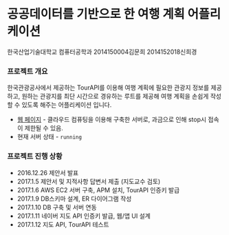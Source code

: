 ﻿# 공공데이터를 기반으로 한 여행 계획 어플리케이션 

한국산업기술대학교 컴퓨터공학과
2014150004김문희 2014152018신희경

### 프로젝트 개요

한국관광공사에서 제공하는 TourAPI를 이용해 여행 계획에 필요한 관광지 정보를 제공하고,
원하는 관광지를 최단 시간으로 경유하는 루트를 제공해 여행 계획을 손쉽게 작성할 수 있도록 해주는
어플리케이션 입니다.

* [웹 페이지](https://52.79.131.13:8080) - 클라우드 컴퓨팅을 이용해 구축한 서버로, 과금으로 인해 stop시 접속이 제한될 수 있음.
* 현재 서버 상태 - `running`

### 프로젝트 진행 상황

* 2016.12.26	제안서 발표
* 2017.1.5	제안서 및 지적사항 답변서 제출 (지도교수 검토)
* 2017.1.6	AWS EC2 서버 구축, APM 설치, TourAPI 인증키 발급
* 2017.1.9	DB스키마 설계, ER 다이어그램 작성
* 2017.1.10	DB 구축 및 서버 연동
* 2017.1.11	네이버 지도 API 인증키 발급, 웹/앱 UI 설계
* 2017.1.12	지도 API, TourAPI 테스트
